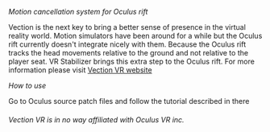 *Motion cancellation system for Oculus rift*

Vection is the next key to bring a better sense of presence in the virtual reality world. Motion simulators have been around for a while but the Oculus rift currently doesn't integrate nicely with them. Because the Oculus rift tracks the head movements relative to the ground and not relative to the player seat.
VR Stabilizer brings this extra step to the Oculus rift. For more information please visit [Vection VR website](http://www.vectionvr.com/)

*How to use*

Go to Oculus source patch files and follow the tutorial described in there 

###### *Vection VR is in no way affiliated with Oculus VR inc.* ######

